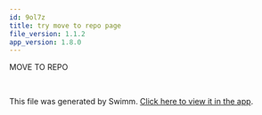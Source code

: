 ```yaml
---
id: 9ol7z
title: try move to repo page
file_version: 1.1.2
app_version: 1.8.0
---
```


MOVE TO REPO

<br/>

This file was generated by Swimm. [Click here to view it in the app](https://swimm-web-app.web.app/repos/Z2l0aHViJTNBJTNBTm9hUmVwbyUzQSUzQU5vYW96ZXI=/docs/9ol7z).

